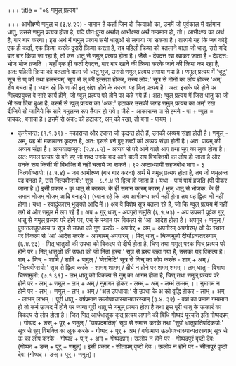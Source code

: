 +++
title = "०६ णमुल् प्रत्यय"

+++
आभीक्ष्ण्ये णमुल् च (३.४.२२) - समान है कर्ता जिन दो क्रियाओं का, उनमें जो पूर्वकाल में वर्तमान धातु, उससे णमुल् प्रत्यय होता है, यदि पौन:पुन्य अर्थात् आभीक्ष्ण्य अर्थ गम्यमान हो, तो। आभीक्ष्ण्य का अर्थ है, बार बार करना। इस अर्थ में णमुल् प्रत्यय सभी धातुओं से लगाया जा सकता है।
तात्पर्य यह कि जब कोई एक ही कर्ता, एक क्रिया करके दूसरी क्रिया करता है, तब पहिली क्रिया को बतलाने वाला जो धातु, उसे यदि बार बार किया जा रहा है, तो उस धातु से णमुल् प्रत्यय होता है। जैसे -
देवदत्त खा खाकर जाता है - देवदत्त: भोज भोजं व्रजति । यहाँ एक ही कर्ता देवदत्त, बार बार खाने की क्रिया करके जाने की क्रिया कर रहा है, अत: पहिली क्रिया को बतलाने वाला जो धातु भुज्, उससे णमुल् प्रत्यय लगाया गया है।
णमुल् प्रत्यय में 'चुटू' सूत्र से ण् की तथा हलन्त्यम्' सूत्र से ल् की इत्संज्ञा होकर, तस्य लोप:' सूत्र से दोनों का लोप होकर 'अम्' शेष बचता है। ध्यान रहे कि ण की इत् संज्ञा होने के कारण यह णित् प्रत्यय है। अत: इसके परे होने पर णित्त्वप्रयुक्त वे सारे कार्य होंगे, जो ण्वुल् प्रत्यय परे होने पर कहे गये हैं।
अत: ण्वुल् प्रत्यय में जिस धातु का जो भी रूप दिया हुआ है, उसमें से ण्वुल् प्रत्यय का 'अक:' हटाकर उसकी जगह णमुल् प्रत्यय का अम्' रख दीजिये तो जानिये कि सारे णमुलन्त रूप तैयार हो गये। जैसे - आकारान्त पा से हमने - पा + ण्वुल = पायक:, बनाया है। इसमें से अक: को हटाकर, अम् को रखा, तो बना - पायम् ।
- कृन्मेजन्त: (१.१.३९) - मकारान्त और एजन्त जो कृदन्त होते हैं, उनकी अव्यय संज्ञा होती है। णमुल् - अम्, यह भी मकारान्त कृदन्त है, अत: इससे बने हुए शब्दों की अव्यय संज्ञा होती है। अत: पायम् की अव्यय संज्ञा है।
अव्ययादाप्सुप: (२.४.८२) - अव्यय से परे आने वाले आप् तथा सुप् का लुक होता है। अत: णमल प्रत्यय से बने हए जो शब्द उनके बाद आने वाली सप विभक्तियों का लोप हो जाता है और उनके रूप किसी भी विभक्ति में नहीं चलाये जा सकते।
९२
अष्टाध्यायी सहजबोध भाग - ३
नित्यवीप्सयो: (८.१.४) - जब आभीक्ष्ण्य (बार बार करना) अर्थ में णमुल् प्रत्यय होता है, तब जो णमुलन्त पद बनता है, उसे नित्यवीप्सयो:' सूत्र - ८.१.४ से द्वित्व हो जाता है। यथा - पायं पायं व्रजति (पी पीकर जाता है।)
इसी प्रकार - कृ धातु से कारक: के ही समान कारम् कारम् / भुज् धातु से भोजक: के ही समान भोजम् भोजम् आदि बनाइये। (ध्यान रहे कि जब आभीक्ष्ण्य अर्थ नहीं होगा तब यह द्वित्व भी नहीं होगा। यथा - स्वादुंकारम् भुङ्क्ते आदि में।)
अब वे विशेष सूत्र बतला रहे हैं, जो कि ण्वुल् प्रत्यय में नहीं लगे थे और णमुल में लग रहे हैं।
अप + गुर् धातु -
अपगुरो णमुलि (६.१.५३) - अप उपसर्ग पूर्वक गुर् धातु से णमुल् प्रत्यय परे होने पर, एच् के स्थान पर विकल्प से 'आ' आदेश होता है। अपगुर् + णमुल् / पुगन्तलघूपधस्य च सूत्र से उपधा को गुण करके - अपगोर् + अम् = अपगोरम् अपगोरम्/
ओ के स्थान पर विकल्प से 'आ' आदेश करके - अपगारम् अपगारम् । मित् धातु -
चिण्णमुलो दीर्घोऽन्यतरस्याम् (६.४.९३) - मित् धातुओं की उपधा को विकल्प से दीर्घ होता है, चिण् तथा णमुल् परक णिच् प्रत्यय परे होने पर। मित् धातुओं की उपधा को जो मितां ह्रस्व:' सूत्र से ह्रस्व कहा गया है, उसका यह विकल्प है। शम् + णिच् = शामि / शामि + णमुल् / ‘णेरनिटि' सूत्र से णिच् का लोप करके - शाम् + अम् / 'नित्यवीप्सयो:' सूत्र से द्वित्व करके - शामम् शामम् / दीर्घ न होने पर शमम् शमम् ।
लभ् धातु -
विभाषा चिण्णमुलो: (७.१.६९) - लभ् धातु को विकल्प से नुम् का आगम होता है, चिण् तथा णमुल् प्रत्यय परे होने पर - लभ् + णमुल - लभ् + अम् / नुमागम होकर - लम्भ् + अम् - लम्भं लम्भम् ।।
नुमागम न होने पर - लभ् + णमुल् - लभ् + अम् / 'अत उपधाया:' से उपधा के अ को वृद्धि होकर - लाभ् + अम् - लाभम् लाभम् ।
पूरी धातु -
वर्षप्रमाण ऊलोपश्चास्यान्यतरस्याम् (३.४. ३२) - वर्षा का प्रमाण गम्यमान हो तो कर्म उपपद में होने पर ण्यन्त पूरी धातु से णमुल् प्रत्यय होता है तथा इस पूरी धातु के ऊकारं का विकल्प से लोप होता है।
जित् णित् आर्धधातुक कृत् प्रत्यय लगाने की विधि
गोष्पदं पूरयति इति गोष्पदप्रम् । गोष्पद + ङस् + पूर् + णमुल् / 'उपपदमतिङ्' सूत्र से समास करके तथा 'सुपो धातुप्रातिपदिकयो:' सूत्र से सुप् विभक्ति का लुक् करके - गोष्पद + पूर् + अम् / वर्षप्रमाण ऊलोपश्चास्यान्यतरस्याम् सूत्र से ऊ का लोप करके - गोष्पद + प् र् + अम् = गोष्पदप्रम्।
ऊलोप न होने पर - गोष्पदपूरं वृष्टो देव: (गोष्पद + ङस् + पूर् + णमुल्)। इसी प्रकार - सीताप्रम् वृष्टो देवः। ऊलोप न होने पर - सीतापूरं वृष्टो देव: (गोष्पद + ङस् + पूर् + णमुल्)।